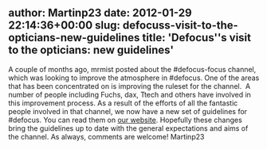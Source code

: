 author: Martinp23
date: 2012-01-29 22:14:36+00:00
slug: defocuss-visit-to-the-opticians-new-guidelines
title: 'Defocus''s visit to the opticians: new guidelines'
---

A couple of months ago, mrmist posted about the #defocus-focus channel, which was looking to improve the atmosphere in #defocus.
One of the areas that has been concentrated on is improving the ruleset for the channel.  A number of people including Fuchs, dax, Ttech and others have involved in this improvement process.
As a result of the efforts of all the fantastic people involved in that channel, we now have a new set of guidelines for #defocus. You can read them on [our website](http://freenode.net/pounddefocus.shtml).
Hopefully these changes bring the guidelines up to date with the general expectations and aims of the channel. As always, comments are welcome!
Martinp23
